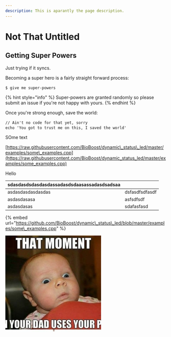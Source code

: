 ```yaml
---
description: This is aparantly the page description.
---
```


# Not That Untitled

## Getting Super Powers

Just trying if it syncs.

Becoming a super hero is a fairly straight forward process:

```text
$ give me super-powers
```

{% hint style="info" %}
Super-powers are granted randomly so please submit an issue if you're not happy with yours.
{% endhint %}

Once you're strong enough, save the world:

```text
// Ain't no code for that yet, sorry
echo 'You got to trust me on this, I saved the world'
```

SOme text

[https://raw.githubusercontent.com/BioBoost/dynamic\_status\_led/master/examples/some\_examples.cpp](https://raw.githubusercontent.com/BioBoost/dynamic_status_led/master/examples/some_examples.cpp)

Hello

| sdasdasdsdasdasdassadasdsdaasassadasdsadsaa |  |
| :--- | :--- |
| asdasdasdasdasdas | dsfasdfsdfasdf |
| asdasdasasa | asfsdfsdf |
| asdasdasas | sdafasfasd |

{% embed url="https://github.com/BioBoost/dynamic\_status\_led/blob/master/examples/some\_examples.cpp" %}

![Image caption of meme](.gitbook/assets/funny-little-baby-300x300.jpg)

